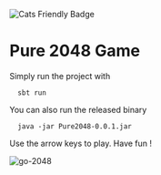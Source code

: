 ![Cats Friendly Badge](https://typelevel.org/cats/img/cats-badge-tiny.png)

Pure 2048 Game
=

Simply run the project with 
```
  sbt run
```

You can also run the released binary
```
  java -jar Pure2048-0.0.1.jar
```

Use the arrow keys to play. Have fun !

![go-2048](https://user-images.githubusercontent.com/6177702/71899813-6df4e000-3154-11ea-945a-beabdfa71731.gif)